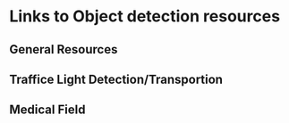 # Links to Object detection resources

## General Resources

## Traffice Light Detection/Transportion

## Medical Field

##
